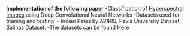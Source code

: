 **Implementation of the following [paper](https://www.hindawi.com/journals/js/2015/258619/)**
 -Classification of [Hyperspectral Images](https://en.wikipedia.org/wiki/Hyperspectral_imaging) using Deep Convolutional Neural Networks
 -Datasets used for training and testing :- Indian Pines by AVIRIS, Pavia University Dataset, Salinas Dataset.
 -The datasets can be found [Here](http://lesun.weebly.com/hyperspectral-data-set.html)